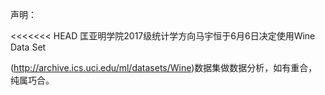 声明：

<<<<<<< HEAD
匡亚明学院2017级统计学方向马宇恒于6月6日决定使用Wine Data Set 

(http://archive.ics.uci.edu/ml/datasets/Wine)数据集做数据分析，如有重合，纯属巧合。
